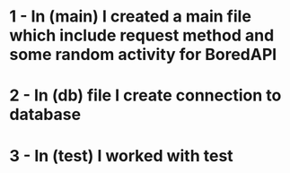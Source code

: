 
# 1 - In (main) I created a main file which include request method and some random activity for BoredAPI
# 2 - In (db) file I create connection to database
# 3 - In (test) I worked with test